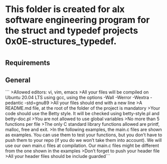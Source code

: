 <h1>This folder is created for alx software engineering program for the struct and typedef projects 0x0E-structures_typedef. <h1>

<h2> Requirements</h2>
<h2> General</h2>
```
    >Allowed editors: vi, vim, emacs
    >All your files will be compiled on Ubuntu 20.04 LTS using gcc, using the options -Wall -Werror -Wextra -pedantic -std=gnu89
    >All your files should end with a new line
    >A README.md file, at the root of the folder of the project is mandatory
    >Your code should use the Betty style. It will be checked using betty-style.pl and betty-doc.pl
    >You are not allowed to use global variables
    >No more than 5 functions per file
    >The only C standard library functions allowed are printf, malloc, free and exit.
    >In the following examples, the main.c files are shown as examples. You can use them to test your functions, but you don’t have to push them to your repo (if you do we won’t take them into account). We will use our own main.c files at compilation. Our main.c files might be different from the one shown in the examples
    >Don’t forget to push your header file
    >All your header files should be include guarded```

